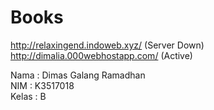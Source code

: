 # Books
http://relaxingend.indoweb.xyz/ (Server Down)
http://dimalia.000webhostapp.com/ (Active)

Nama	: Dimas Galang Ramadhan<br>
NIM	: K3517018<br>
Kelas	: B<br><br>
